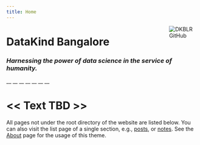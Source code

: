 ```yaml
---
title: Home
---
```


[<img src="/images/dkblr.png" style="max-width:15%;min-width:40px;float:right;" alt="DKBLR GitHub" />](https://github.com/DataKind-BLR)

# DataKind Bangalore

### _Harnessing the power of data science in the service of humanity._

__
__
__
__
__
__
__

# << Text TBD >>

All pages not under the root directory of the website are listed below. You can also visit the list page of a single section, e.g., [posts](/post/), or [notes](/note/). See the [About](/about/) page for the usage of this theme.
